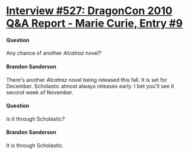 # [Interview #527: DragonCon 2010 Q&A Report - Marie Curie, Entry #9](https://www.theoryland.com/intvmain.php?i=527#9)

#### Question

Any chance of another
*Alcatraz*
novel?

#### Brandon Sanderson

There's another
*Alcatraz*
novel being released this fall. It is set for December. Scholastic almost always releases early. I bet you'll see it second week of November.

#### Question

Is it through Scholastic?

#### Brandon Sanderson

It is through Scholastic.


